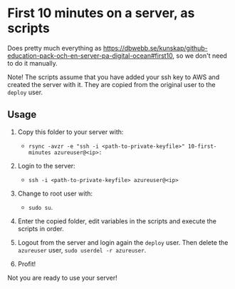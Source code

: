 
First 10 minutes on a server, as scripts
==========================================

Does pretty much everything as https://dbwebb.se/kunskap/github-education-pack-och-en-server-pa-digital-ocean#first10, so we don't need to do it manually.

Note! The scripts assume that you have added your ssh key to AWS and created the server with it. They are copied from the original user to the `deploy` user.



## Usage

1. Copy this folder to your server with:
    - `rsync -avzr -e "ssh -i <path-to-private-keyfile>" 10-first-minutes azureuser@<ip>:`

3. Login to the server:
    - `ssh -i <path-to-private-keyfile> azureuser@<ip>`

4. Change to root user with:
    - `sudo su`.

5. Enter the copied folder, edit variables in the scripts and execute the scripts in order.

6. Logout from the server and login again the `deploy` user. Then delete the `azureuser` user, `sudo userdel -r azureuser`.

7.  Profit!

Not you are ready to use your server!
